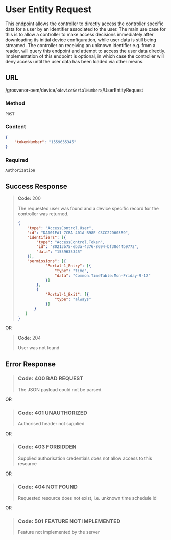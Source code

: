 # User Entity Request

This endpoint allows the controller to directly access the controller specific data for a user by an identifier associated to the user. The main use case for this is to allow a controller to make access decisions immediately after downloading its initial device configuration, while user data is still being streamed. The controller on receiving an unknown identifier e.g. from a reader, will query this endpoint and attempt to access the user data directly. Implementation of this endpoint is optional, in which case the controller will deny access until the user data has been loaded via other means.

## URL

/grosvenor-oem/device/`<deviceSerialNumber>`/UserEntityRequest

### Method

`POST`

### Content

````json
{
    "tokenNumber": "1559635345"
}
````

### Required

`Authorization`

## Success Response

> **Code:** 200
>
> The requested user was found and a device specific record for the controller was returned.
>
> ````json
> {
>     "type": "AccessControl.User",
>     "id": "DAA01FA1-7CBA-401A-B98E-C3CC22D603B9",
>     "identifiers": [{
>         "type": "AccessControl.Token",
>         "id": "80213b75-eb3a-4376-8694-bf38d44b9772",
>         "data": "1559635345"
>     }],
>     "permissions": [{
>             "Portal-1_Entry": [{
>                 "type": "time",
>                 "data": "Common.TimeTable:Mon-Friday-9-17"
>             }]
>         },
>         {
>             "Portal-1_Exit": [{
>                 "type": "always"
>             }]
>        }
>    ]
> }
> ````

OR

> **Code:** 204
>
> User was not found

## Error Response

> ### **Code:** 400 BAD REQUEST
>
> The JSON payload could not be parsed.

OR

> ### **Code:** 401 UNAUTHORIZED
>
> Authorised header not supplied

OR

> ### **Code:** 403 FORBIDDEN
>
> Supplied authorisation credentials does not allow access to this resource

OR

> ### **Code:** 404 NOT FOUND
>
> Requested resource does not exist, i.e. unknown time schedule id

OR

> ### **Code:** 501 FEATURE NOT IMPLEMENTED
>
> Feature not implemented by the server
